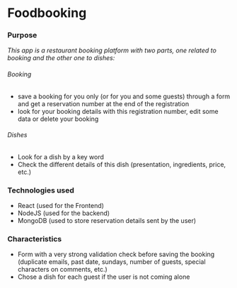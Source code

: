
# Foodbooking #

### Purpose ###

_This app is a restaurant booking platform with two parts, one related to booking and the other one to dishes:_

###### Booking ######

- save a booking for you only (or for you and some guests) through a form and get a reservation number at the end of the registration
- look for your booking details with this registration number, edit some data or delete your booking

###### Dishes ######

- Look for a dish by a key word
- Check the different details of this dish (presentation, ingredients, price, etc.)

### Technologies used ###

- React (used for the Frontend)
- NodeJS (used for the backend)
- MongoDB (used to store reservation details sent by the user)

### Characteristics ###

- Form with a very strong validation check before saving the booking (duplicate emails, past date, sundays, number of guests, special characters on comments, etc.)
- Chose a dish for each guest if the user is not coming alone

